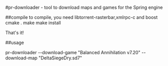 #pr-downloader - tool to download maps and games for the Spring engine

##compile
to compile, you need libtorrent-rasterbar,xmlrpc-c and boost
	cmake .
	make
	make install

That's it!

##usage

pr-downloader --download-game "Balanced Annihilation v7.20" --download-map "DeltaSiegeDry.sd7"

